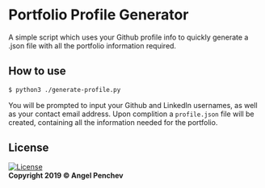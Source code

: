 # Portfolio Profile Generator
A simple script which uses your Github profile info to quickly generate a .json file with all the portfolio information required.

## How to use
```bash
$ python3 ./generate-profile.py
```
You will be prompted to input your Github and LinkedIn usernames, as well as your contact email address. Upon complition a ```profile.json``` file will be created, containing all the information needed for the portfolio.

## License
[![License](http://img.shields.io/:license-mit-blue.svg?style=flat-square)](http://angel-penchev.mit-license.org)<br>
**Copyright 2019 © Angel Penchev**